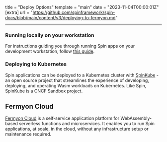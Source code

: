 title = "Deploy Options"
template = "main"
date = "2023-11-04T00:00:01Z"
[extra]
url = "https://github.com/spinframework/spin-docs/blob/main/content/v3/deploying-to-fermyon.md"

---

### Running locally on your workstation 

For instructions guiding you through running Spin apps on your development workstation,
follow [this guide](/running-app).

### Deploying to Kubernetes

Spin applications can be deployed to a Kubernetes cluster with [SpinKube](https://www.spinkube.dev/docs/overview/) - an open source project that streamlines the experience of developing, deploying, and operating Wasm workloads on Kubernetes. Like Spin, SpinKube is a CNCF Sandbox project.

## Fermyon Cloud

[Fermyon Cloud](https://developer.fermyon.com/cloud) is a self-service application platform for WebAssembly-based serverless functions and microservices. It enables you to run Spin applications, at scale, in the cloud, without any infrastructure setup or maintenance required.
